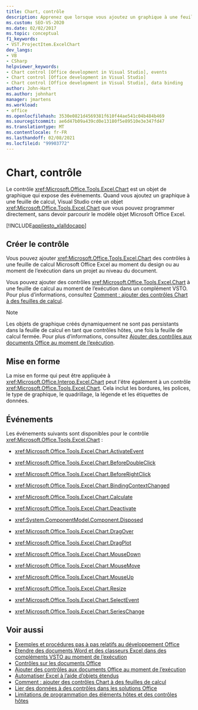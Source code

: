 ```yaml
---
title: Chart, contrôle
description: Apprenez que lorsque vous ajoutez un graphique à une feuille de calcul, Visual Studio crée un objet graphique que vous pouvez programmer directement.
ms.custom: SEO-VS-2020
ms.date: 02/02/2017
ms.topic: conceptual
f1_keywords:
- VST.ProjectItem.ExcelChart
dev_langs:
- VB
- CSharp
helpviewer_keywords:
- Chart control [Office development in Visual Studio], events
- Chart control [Office development in Visual Studio]
- Chart control [Office development in Visual Studio], data binding
author: John-Hart
ms.author: johnhart
manager: jmartens
ms.workload:
- office
ms.openlocfilehash: 3530e0821d4569381f610f44ae541c04b484b469
ms.sourcegitcommit: ae6d47b09a439cd0e13180f5e89510e3e347fd47
ms.translationtype: MT
ms.contentlocale: fr-FR
ms.lasthandoff: 02/08/2021
ms.locfileid: "99903772"
---
```

# <a name="chart-control"></a>Chart, contrôle
  Le contrôle <xref:Microsoft.Office.Tools.Excel.Chart> est un objet de graphique qui expose des événements. Quand vous ajoutez un graphique à une feuille de calcul, Visual Studio crée un objet <xref:Microsoft.Office.Tools.Excel.Chart> que vous pouvez programmer directement, sans devoir parcourir le modèle objet Microsoft Office Excel.

 [!INCLUDE[appliesto_xlalldocapp](../vsto/includes/appliesto-xlalldocapp-md.md)]

## <a name="create-the-control"></a>Créer le contrôle
 Vous pouvez ajouter <xref:Microsoft.Office.Tools.Excel.Chart> des contrôles à une feuille de calcul Microsoft Office Excel au moment du design ou au moment de l’exécution dans un projet au niveau du document.

 Vous pouvez ajouter des contrôles <xref:Microsoft.Office.Tools.Excel.Chart> à une feuille de calcul au moment de l’exécution dans un complément VSTO. Pour plus d’informations, consultez [Comment : ajouter des contrôles Chart à des feuilles de calcul](../vsto/how-to-add-chart-controls-to-worksheets.md).

> [!NOTE]
> Les objets de graphique créés dynamiquement ne sont pas persistants dans la feuille de calcul en tant que contrôles hôtes, une fois la feuille de calcul fermée. Pour plus d’informations, consultez [Ajouter des contrôles aux documents Office au moment de l’exécution](../vsto/adding-controls-to-office-documents-at-run-time.md).

## <a name="formatting"></a>Mise en forme
 La mise en forme qui peut être appliquée à <xref:Microsoft.Office.Interop.Excel.Chart> peut l'être également à un contrôle <xref:Microsoft.Office.Tools.Excel.Chart>. Cela inclut les bordures, les polices, le type de graphique, le quadrillage, la légende et les étiquettes de données.

## <a name="events"></a>Événements
 Les événements suivants sont disponibles pour le contrôle <xref:Microsoft.Office.Tools.Excel.Chart> :

- <xref:Microsoft.Office.Tools.Excel.Chart.ActivateEvent>

- <xref:Microsoft.Office.Tools.Excel.Chart.BeforeDoubleClick>

- <xref:Microsoft.Office.Tools.Excel.Chart.BeforeRightClick>

- <xref:Microsoft.Office.Tools.Excel.Chart.BindingContextChanged>

- <xref:Microsoft.Office.Tools.Excel.Chart.Calculate>

- <xref:Microsoft.Office.Tools.Excel.Chart.Deactivate>

- <xref:System.ComponentModel.Component.Disposed>

- <xref:Microsoft.Office.Tools.Excel.Chart.DragOver>

- <xref:Microsoft.Office.Tools.Excel.Chart.DragPlot>

- <xref:Microsoft.Office.Tools.Excel.Chart.MouseDown>

- <xref:Microsoft.Office.Tools.Excel.Chart.MouseMove>

- <xref:Microsoft.Office.Tools.Excel.Chart.MouseUp>

- <xref:Microsoft.Office.Tools.Excel.Chart.Resize>

- <xref:Microsoft.Office.Tools.Excel.Chart.SelectEvent>

- <xref:Microsoft.Office.Tools.Excel.Chart.SeriesChange>

## <a name="see-also"></a>Voir aussi
- [Exemples et procédures pas à pas relatifs au développement Office](../vsto/office-development-samples-and-walkthroughs.md)
- [Étendre des documents Word et des classeurs Excel dans des compléments VSTO au moment de l’exécution](../vsto/extending-word-documents-and-excel-workbooks-in-vsto-add-ins-at-run-time.md)
- [Contrôles sur les documents Office](../vsto/controls-on-office-documents.md)
- [Ajouter des contrôles aux documents Office au moment de l’exécution](../vsto/adding-controls-to-office-documents-at-run-time.md)
- [Automatiser Excel à l’aide d’objets étendus](../vsto/automating-excel-by-using-extended-objects.md)
- [Comment : ajouter des contrôles Chart à des feuilles de calcul](../vsto/how-to-add-chart-controls-to-worksheets.md)
- [Lier des données à des contrôles dans les solutions Office](../vsto/binding-data-to-controls-in-office-solutions.md)
- [Limitations de programmation des éléments hôtes et des contrôles hôtes](../vsto/programmatic-limitations-of-host-items-and-host-controls.md)
